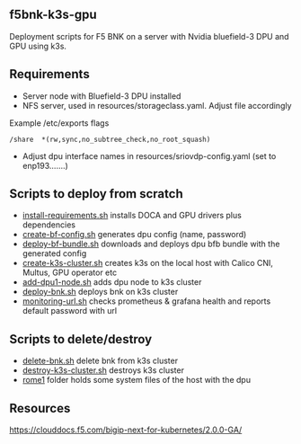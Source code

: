 ## f5bnk-k3s-gpu

Deployment scripts for F5 BNK on a server with Nvidia bluefield-3 DPU and
GPU using k3s.

## Requirements

- Server node with Bluefield-3 DPU installed
- NFS server, used in resources/storageclass.yaml. Adjust file accordingly

Example /etc/exports flags

```
/share  *(rw,sync,no_subtree_check,no_root_squash)
```

- Adjust dpu interface names in resources/sriovdp-config.yaml (set to enp193.......)


## Scripts to deploy from scratch

- [install-requirements.sh](install-requirements.sh) installs DOCA and GPU drivers plus dependencies
- [create-bf-config.sh](create-bf-config.sh) generates dpu config (name, password)
- [deploy-bf-bundle.sh](deploy-bf-bundle.sh) downloads and deploys dpu bfb bundle with the generated config
- [create-k3s-cluster.sh](create-k3s-cluster.sh) creates k3s on the local host with Calico CNI, Multus, GPU operator etc
- [add-dpu1-node.sh](add-dpu1-node.sh) adds dpu node to k3s cluster
- [deploy-bnk.sh](deploy-bnk.sh) deploys bnk on k3s cluster
- [monitoring-url.sh](monitoring-url.sh) checks prometheus & grafana health and reports default password with url

## Scripts to delete/destroy

- [delete-bnk.sh](delete-bnk.sh) delete bnk from k3s cluster
- [destroy-k3s-cluster.sh](destroy-k3s-cluster.sh) destroys k3s cluster
- [rome1](rome1/) folder holds some system files of the host with the dpu

## Resources

https://clouddocs.f5.com/bigip-next-for-kubernetes/2.0.0-GA/


